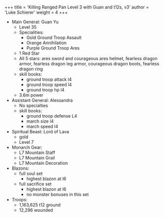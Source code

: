 +++
title = 'Killing Ranged Pan Level 3 with Guan and t12s, v3'
author = 'Luke Schierer'
weight = 4
+++

* Main General: Guan Yu
  * Level 35
  * Specialities:
    * Gold Ground Troop Assault
    * Orange Annihilation
    * Purple Ground Troop Ares
  * 1 Red Star
  * All 5 stars: ares sword and courageous ares helmet, fearless dragon armor, fearless dragon leg armor, courageous dragon boots, fearless dragon ring
  * skill books:
    * ground troop attack l4
    * ground troop speed l4
    * ground troop hp l4
  * 3.6m power
* Assistant General: Alessandra
  * No specialties
  * skill books:
    * ground troop defense L4
    * march size l4
    * march speed l4
* Spiritual Beast: Lord of Lava
  * gold
  * Level 7
* Monarch Gear:
  * L7 Mountain Staff
  * L7 Mountain Grail
  * L7 Mountain Decoration
* Blazons:
  * full soul set
    * highest blazon at l6
  * full sacrifice set
    * highest blazon at l6
    * no monster bonuses in this set
* Troops:
  * 1,163,625 t12 ground
  * 12,296 wounded

